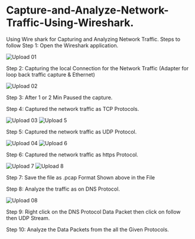 # Capture-and-Analyze-Network-Traffic-Using-Wireshark.
Using Wire shark for Capturing and Analyzing Network Traffic.
Steps to follow
Step 1: Open the Wireshark application.

![Upload 01](https://github.com/user-attachments/assets/17e6ee26-3d4e-4c97-8181-cfdf57cdf4bd)

Step 2: Capturing the local Connection for the Network Traffic (Adapter for loop back traffic capture & Ethernet)

![Upload 02](https://github.com/user-attachments/assets/414d232d-d1fb-45a0-9b1e-cc2b58533419)

Step 3: After 1 or 2 Min Paused the capture. 

Step 4: Captured the network traffic as TCP Protocols.

![Upload 03](https://github.com/user-attachments/assets/b06f432d-7c24-4e33-8a10-e9e8f42d48ce)
![Upload 5](https://github.com/user-attachments/assets/b2ee555c-2999-484b-aeb2-23deaab17b22)

Step 5: Captured the network traffic as UDP Protocol.

![Upload 04](https://github.com/user-attachments/assets/99695942-bafe-4555-9820-0889b024fdde)
![Upload 6](https://github.com/user-attachments/assets/b963fcbf-cb95-48f7-a949-913af4b3fc14)

Step 6: Captured the network traffic as https Protocol.

![Upload 7](https://github.com/user-attachments/assets/672b9a9c-5690-492c-8e80-fe622276eede)
![Upload 8](https://github.com/user-attachments/assets/8da1b654-1b87-42d2-b890-ccf82baf4591)

Step 7: Save the file as .pcap Format Shown above in the File

Step 8: Analyze the traffic as on DNS Protocol.

![Upload 08](https://github.com/user-attachments/assets/773499c0-13ce-4ad5-9541-7935cb80c501)

Step 9: Right click on the DNS Protocol Data Packet then click on follow then UDP Stream.

Step 10: Analyze the Data Packets from the all the Given Protocols.


